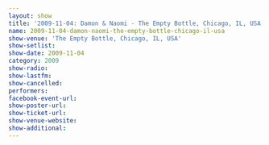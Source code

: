 ```yaml
---
layout: show
title: '2009-11-04: Damon & Naomi - The Empty Bottle, Chicago, IL, USA'
name: 2009-11-04-damon-naomi-the-empty-bottle-chicago-il-usa
show-venue: 'The Empty Bottle, Chicago, IL, USA'
show-setlist: 
show-date: 2009-11-04
category: 2009
show-radio: 
show-lastfm: 
show-cancelled: 
performers: 
facebook-event-url: 
show-poster-url: 
show-ticket-url: 
show-venue-website: 
show-additional: 
---
```



